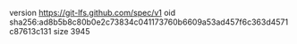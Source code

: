 version https://git-lfs.github.com/spec/v1
oid sha256:ad8b5b8c80b0e2c73834c041173760b6609a53ad457f6c363d4571c87613c131
size 3945
